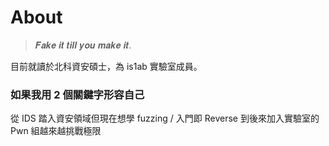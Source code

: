 # About
> 𝑭𝒂𝒌𝒆 𝒊𝒕 𝒕𝒊𝒍𝒍 𝒚𝒐𝒖 𝒎𝒂𝒌𝒆 𝒊𝒕.

目前就讀於北科資安碩士，為 is1ab 實驗室成員。

### 如果我用 2 個關鍵字形容自己
從 IDS 踏入資安領域但現在想學 fuzzing / 入門即 Reverse 到後來加入實驗室的 Pwn 組越來越挑戰極限